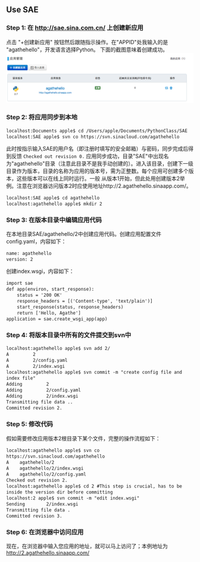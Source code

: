 ## Use SAE

### Step 1: 在 http://sae.sina.com.cn/ 上创建新应用
    
点击 "+创建新应用" 按钮然后跟随指示操作。在"APPID"处我输入的是 "agathehello"，开发语言选择Python。
下面的截图意味着创建成功。
![screenshot](/screenshots/sae_1.png)
    
### Step 2: 将应用同步到本地
    
    localhost:Documents apple$ cd /Users/apple/Documents/PythonClass/SAE 
    localhost:SAE apple$ svn co https://svn.sinacloud.com/agathehello


此时按指示输入SAE的用户名（即注册时填写的安全邮箱）与密码，同步完成后得到反馈
```Checked out revision 0.```
应用同步成功，目录"SAE"中出现名为"agathehello"目录（注意此目录不是我手动创建的）。进入该目录，创建下一级
目录作为版本，目录的名称为应用的版本号，需为正整数。每个应用可创建多个版本，这些版本可以在线上同时运行。一般
从版本1开始，但此处用创建版本2举例。注意在浏览器访问版本2时应使用地址http://2.agathehello.sinaapp.com/。
    
    localhost:SAE apple$ cd agathehello
    localhost:agathehello apple$ mkdir 2
    
### Step 3: 在版本目录中编辑应用代码
    
在本地目录SAE/agathehello/2中创建应用代码。创建应用配置文件config.yaml，内容如下：
    
    name: agathehello
    version: 2
    
创建index.wsgi，内容如下：
    
    import sae
    def app(environ, start_response):
        status = '200 OK'
        response_headers = [('Content-type', 'text/plain')]
        start_response(status, response_headers)
        return ['Hello, Agathe']
    application = sae.create_wsgi_app(app)
    
### Step 4: 将版本目录中所有的文件提交到svn中

    localhost:agathehello apple$ svn add 2/
    A         2
    A         2/config.yaml
    A         2/index.wsgi
    localhost:agathehello apple$ svn commit -m "create config file and index file"
    Adding         2
    Adding         2/config.yaml
    Adding         2/index.wsgi
    Transmitting file data ..
    Committed revision 2.
    
### Step 5: 修改代码

假如需要修改应用版本2根目录下某个文件，完整的操作流程如下：
    
    localhost:agathehello apple$ svn co https://svn.sinacloud.com/agathehello
    A    agathehello/2
    A    agathehello/2/index.wsgi
    A    agathehello/2/config.yaml
    Checked out revision 2.
    localhost:agathehello apple$ cd 2 #This step is crucial, has to be inside the version dir before committing
    localhost:2 apple$ svn commit -m "edit index.wsgi"
    Sending        2/index.wsgi
    Transmitting file data .
    Committed revision 3.
    
### Step 6: 在浏览器中访问应用
现在，在浏览器中输入您应用的地址，就可以马上访问了；本例地址为 http://2.agathehello.sinaapp.com/ 
    
    